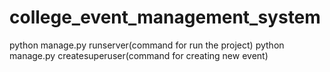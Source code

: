 # college_event_management_system
python manage.py runserver(command for run the project)
python manage.py createsuperuser(command for creating new event) 
